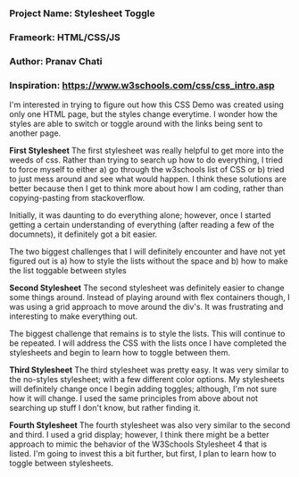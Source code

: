 ### Project Name: Stylesheet Toggle
### Frameork: HTML/CSS/JS
### Author: Pranav Chati
### Inspiration: https://www.w3schools.com/css/css_intro.asp
I'm interested in trying to figure out how this CSS Demo was created using only one HTML page, but the styles change everytime. I wonder how the styles are able to switch or toggle around with the links being sent to another page.


**First Stylesheet**
The first stylesheet was really helpful to get more into the weeds of css. Rather than trying to search up how to do everything, I tried to force myself to either a) go through the w3schools list of CSS or b) tried to just mess around and see what would happen. I think these solutions are better because then I get to think more about how I am coding, rather than copying-pasting from stackoverflow.

Initially, it was daunting to do everything alone; however, once I started getting a certain understanding of everything (after reading a few of the documnets), it definitely got a bit easier.

The two biggest challenges that I will definitely encounter and have not yet figured out is a) how to style the lists without the space and b) how to make the list toggable between styles

**Second Stylesheet**
The second stylesheet was definitely easier to change some things around. Instead of playing around with flex containers though, I was using a grid approach to move around the div's. It was frustrating and interesting to make everything out.

The biggest challenge that remains is to style the lists. This will continue to be repeated. I will address the CSS with the lists once I have completed the stylesheets and begin to learn how to toggle between them.

**Third Stylesheet**
The third stylesheet was pretty easy. It was very similar to the no-styles stylesheet; with a few different color options. My stylesheets will definitely change once I begin adding toggles; although, I'm not sure how it will change. I used the same principles from above about not searching up stuff I don't know, but rather finding it.

**Fourth Stylesheet**
The fourth stylesheet was also very similar to the second and third. I used a grid display; however, I think there might be a better approach to mimic the behavior of the W3Schools Stylesheet 4 that is listed. I'm going to invest this a bit further, but first, I plan to learn how to toggle between stylesheets.